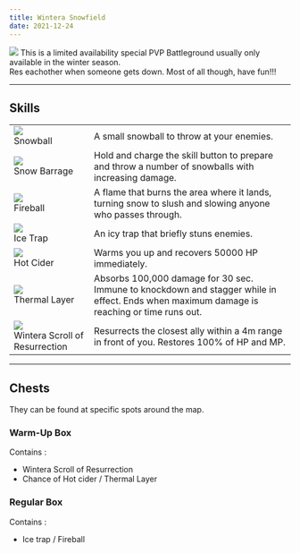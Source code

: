 ```yaml
---
title: Wintera Snowfield
date: 2021-12-24         
---
```

![](https://i.imgur.com/U7ERjNn.png)
This is a limited availability special PVP Battleground usually only available in the winter season. <br>
Res eachother when someone gets down. Most of all though, have fun!!!

<hr/>

## Skills

<center>
<table>
   <tbody>
      <tr>
         <td><img src="https://i.imgur.com/Uu4Bn2A.png"><br>Snowball</td>
         <td>A small snowball to throw at your enemies.</td>
      </tr>
      <tr>
         <td><img src="https://i.imgur.com/T1OKOyu.png"><br>Snow Barrage</td>
         <td>Hold and charge the skill button to prepare and throw a number of snowballs with increasing damage.</td>
      </tr>
      <tr>
         <td><img src="https://i.imgur.com/N5macbi.png"><br>Fireball</td>
         <td>A flame that burns the area where it lands, turning snow to slush and slowing anyone who passes through.</td>
      </tr>
      <tr>
         <td><img src="https://i.imgur.com/NFevLXo.png"><br>Ice Trap</td>
         <td>An icy trap that briefly stuns enemies.</td>
      </tr>
      <tr>
         <td><img src="https://i.imgur.com/A8xfZsZ.png"><br>Hot Cider</td>
         <td>Warms you up and recovers 50000 HP immediately.</td>
      </tr>
      <tr>
         <td><img src="https://i.imgur.com/ptttF57.png"><br>Thermal Layer</td>
         <td>Absorbs 100,000 damage for 30 sec. Immune to knockdown and stagger while in effect. Ends when maximum damage is reaching or time runs out.</td>
      </tr>
      <tr>
         <td><img src="https://i.imgur.com/YCk7Mba.png"><br>Wintera Scroll of Resurrection</td>
         <td>Resurrects the closest ally within a 4m range in front of you. Restores 100% of HP and MP.</td>
      </tr>
   </tbody>
</table>
</center>

<hr/>

## Chests

They can be found at specific spots around the map.

### Warm-Up Box

Contains : 
  - Wintera Scroll of Resurrection 
  - Chance of Hot cider / Thermal Layer

### Regular Box

Contains : 
  - Ice trap / Fireball








